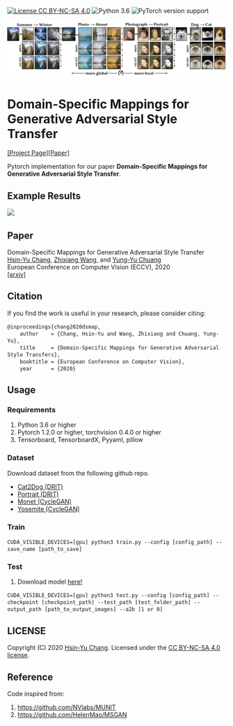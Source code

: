 [![License CC BY-NC-SA 4.0](https://img.shields.io/badge/license-CC4.0-blue.svg)](https://raw.githubusercontent.com/NVIDIA/FastPhotoStyle/master/LICENSE.md)
![Python 3.6](https://img.shields.io/badge/python-3.6-green.svg)
![PyTorch version support](https://img.shields.io/badge/pytorch-1.2.0-red.svg)

<img src="imgs/teaser.png">

# Domain-Specific Mappings for Generative Adversarial Style Transfer
[[Project Page]](http://acht7111020.github.io/DSMAP-demo)[[Paper]](https://arxiv.org/abs/2008.02198)

Pytorch implementation for our paper **Domain-Specific Mappings for Generative Adversarial Style Transfer**.

## Example Results
<img src="imgs/style_inter.gif">

## Paper
Domain-Specific Mappings for Generative Adversarial Style Transfer<br>
[Hsin-Yu Chang](https://github.com/acht7111020), [Zhixiang Wang](http://homepage.ntu.edu.tw/~r06944046/), and [Yung-Yu Chuang](https://www.csie.ntu.edu.tw/~cyy/)<br>
European Conference on Computer Vision (ECCV), 2020<br>
[[arxiv]](https://arxiv.org/abs/2008.02198)

## Citation
If you find the work is useful in your research, please consider citing:
```
@inproceedings{chang2020dsmap,
    author    = {Chang, Hsin-Yu and Wang, Zhixiang and Chuang, Yung-Yu},
    title     = {Domain-Specific Mappings for Generative Adversarial Style Transfers},
    booktitle = {European Conference on Computer Vision},
    year      = {2020}
```

## Usage

### Requirements
1. Python 3.6 or higher
2. Pytorch 1.2.0 or higher, torchvision 0.4.0 or higher
3. Tensorboard, TensorboardX, Pyyaml, pillow

### Dataset
Download dataset from the following github repo.
* [Cat2Dog (DRIT)](https://github.com/HsinYingLee/DRIT)
* [Portrait (DRIT)](https://github.com/HsinYingLee/DRIT)
* [Monet (CycleGAN)](https://github.com/junyanz/pytorch-CycleGAN-and-pix2pix)
* [Yosemite (CycleGAN)](https://github.com/junyanz/pytorch-CycleGAN-and-pix2pix)

### Train
```
CUDA_VISIBLE_DEVICES=[gpu] python3 train.py --config [config_path] --save_name [path_to_save]
```

### Test
1. Download model [here!](https://drive.google.com/file/d/1wlkAi8rAPekxqy23qE55C6lesv3TXe7M/view?usp=sharing)

```
CUDA_VISIBLE_DEVICES=[gpu] python3 test.py --config [config_path] --checkpoint [checkpoint_path] --test_path [test_folder_path] --output_path [path_to_output_images] --a2b [1 or 0]
```

## LICENSE
Copyright (C) 2020 [Hsin-Yu Chang](https://github.com/acht7111020).
Licensed under the [CC BY-NC-SA 4.0 license](https://creativecommons.org/licenses/by-nc-sa/4.0/legalcode).

## Reference
Code inspired from:
1. https://github.com/NVlabs/MUNIT
2. https://github.com/HelenMao/MSGAN

